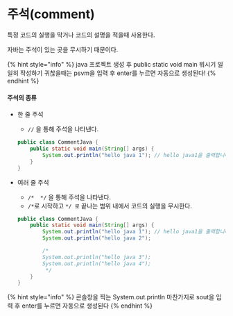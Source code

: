 # 주석(comment)

특정 코드의 실행을 막거나 코드의 설명을 적을때 사용한다.

자바는 주석이 있는 곳을 무시하기 때문이다.

{% hint style="info" %}
java 프로젝트 생성 후 public static void main 뭐시기 일일히 작성하기 귀찮을때는 psvm을 입력 후 enter를 누르면 자동으로 생성된다!
{% endhint %}

#### 주석의 종류

*   한 줄 주석

    * `//` 을 통해 주석을 나타낸다.

    ```java
    public class CommentJava {
        public static void main(String[] args) {
            System.out.println("hello java 1"); // hello java1을 출력합니다.
        }
    }
    ```
*   여러 줄 주석

    * `/*  */` 을 통해 주석을 나타낸다.
    * `/*`로 시작하고  `*/ 로` 끝나는 범위 내에서 코드의 실행을 무시한다.



    ```java
    public class CommentJava {
        public static void main(String[] args) {
            System.out.println("hello java 1"); // hello java1을 출력합니다.
            System.out.println("hello java 2");

            /*
            System.out.println("hello java 3");
            System.out.println("hello java 4");
             */
        }
    }
    ```

{% hint style="info" %}
콘솔창을 찍는 System.out.println 마찬가지로 sout을 입력 후 enter를 누르면 자동으로 생성된다
{% endhint %}

